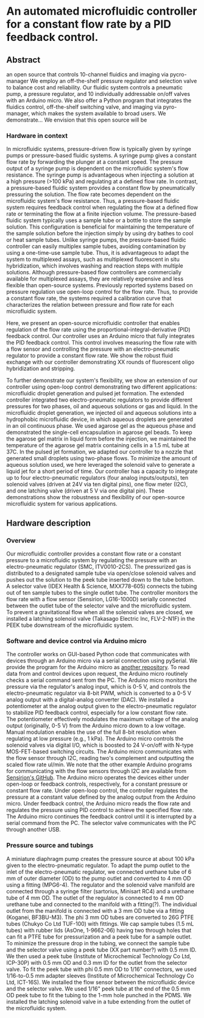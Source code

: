 # An automated microfluidic controller for a constant flow rate by a PID feedback control.
## Abstract
an open source that controls 10-channel fluidics and imaging via pycro-manager
We employ an off-the-shelf pressure regulator and selection valve to balance cost and reliability.
Our fluidic system controls a pneumatic pump, a pressure regulator, and 10 individually addressable on/off valves with an Arduino micro.
We also offer a Python program that integrates the fluidics control, off-the-shelf switching valve, and imaging via pyro-manager, which makes the system available to broad users.
We demonstrate…
We envision that this open source will be

### Hardware in context
In microfluidic systems, pressure-driven flow is typically given by syringe pumps or pressure-based fluidic systems.
A syringe pump gives a constant flow rate by forwarding the plunger at a constant speed.
The pressure output of a syringe pump is dependent on the microfluidic system's flow resistance.
The syringe pump is advantageous when injecting a solution at a high pressure (>100 kPa) and regulating at a defined flow rate.
In contrast, a pressure-based fluidic system provides a constant flow by pneumatically pressuring the solution.
The flow rate becomes dependent on the microfluidic system's flow resistance.
Thus, a pressure-based fluidic system requires feedback control when regulating the flow at a defined flow rate or terminating the flow at a finite injection volume.
The pressure-based fluidic system typically uses a sample tube or a bottle to store the sample solution.
This configuration is beneficial for maintaining the temperature of the sample solution before the injection simply by using dry bathes to cool or heat sample tubes.
Unlike syringe pumps, the pressure-based fluidic controller can easily multiplex sample tubes, avoiding contamination by using a one-time-use sample tube.
Thus, it is advantageous to adapt the system to multiplexed assays, such as multiplexed fluorescent in situ hybridization, which involves washing and reaction steps with multiple solutions.
Although pressure-based flow controllers are commercially available for multiplexed assays, they are relatively expensive and less flexible than open-source systems.
Previously reported systems based on pressure regulation use open-loop control for the flow rate. 
Thus, to provide a constant flow rate, the systems required a calibration curve that characterizes the relation between pressure and flow rate for each microfluidic system.


Here, we present an open-source microfluidic controller that enables regulation of the flow rate using the proportional-integral-derivative (PID) feedback control.
Our controller uses an Arduino micro that fully integrates the PID feedback control. This control involves measuring the flow rate with a flow sensor and controlling the pressure with an electro-pneumatic regulator to provide a constant flow rate.
We show the robust fluid exchange with our controller demonstrating XX rounds of fluorescent oligo hybridization and stripping.

To further demonstrate our system's flexibility, we show an extension of our controller using open-loop control demonstrating two different applications: microfluidic droplet generation and pulsed jet formation.
The extended controller integrated two electro-pneumatic regulators to provide different pressures for two phases, oil and aqueous solutions or gas and liquid.
In the microfluidic droplet generation, we injected oil and aqueous solutions into a hydrophobic microfluidic device, in which aqueous droplets are generated in an oil continuous phase.
We used agarose gel as the aqueous phase and demonstrated the single-cell encapsulation in agarose gel beads.
To keep the agarose gel matrix in liquid form before the injection, we maintained the temperature of the agarose gel matrix containing cells in a 1.5 mL tube at 37C.
In the pulsed jet formation, we adapted our controller to a nozzle that generated small droplets using two-phase flows.
To minimize the amount of aqueous solution used, we here leveraged the solenoid valve to generate a liquid jet for a short period of time.
Our controller has a capacity to integrate up to four electro-pneumatic regulators (four analog inputs/outputs), ten solenoid valves (driven at 24V via ten digital pins), one flow meter (I2C), and one latching valve  (driven at 5 V via one digital pin).
These demonstrations show the robustness and flexibility of our open-source microfluidic system for various applications.

## Hardware description
### Overview 
Our microfluidic controller provides a constant flow rate or a constant pressure to a microfluidic system by regulating the pressure with an electro-pneumatic regulator (SMC, ITV0010-2CS).
The pressurized gas is distributed to a designated sample tube via open/close solenoid valves and pushes out the solution to the peek tube inserted down to the tube bottom.
A selector valve (IDEX Health & Science, MXX778-605) connects the tubing out of ten sample tubes to the single outlet tube.
The controller monitors the flow rate with a flow sensor (Sensirion, LG16-1000D) serially connected between the outlet tube of the selector valve and the microfluidic system.
To prevent a gravitational flow when all the solenoid valves are closed, we installed a latching solenoid valve (Takasago Electric Inc, FLV-2-N1F) in the PEEK tube downstream of the microfluidic system.

### Software and device control via Arduino micro
The controller works on GUI-based Python code that communicates with devices through an Arduino micro via a serial connection using pySerial.
We provide the program for the Arduino micro as [another repository](https://github.com/LiMe-NanoBioeng/Arduino-to-DAQ.git).
To read data from and control devices upon request, the Arduino micro routinely checks a serial command sent from the PC.
The Arduino micro monitors the pressure via the regulator's analog input, which is 0-5 V, and controls the electro-pneumatic regulator via 8-bit PWM, which is converted to a 0-5 V analog output with a digital-analog converter (DAC).
We installed a potentiometer at the analog output given to the electro-pneumatic regulator to stabilize PID feedback control, especially for a low constant flow rate. 
The potentiometer effectively modulates the maximum voltage of the analog output (originally, 0-5 V) from the Arduino micro down to a low voltage. Manual modulation enables the use of the full 8-bit resolution when regulating at low pressure (e.g., 1 kPa).
The Arduino micro controls the solenoid valves via digital I/O, which is boosted to 24 V-on/off with N-type MOS-FET-based switching circuits.
The Arduino micro communicates with the flow sensor through I2C, reading two's complement and outputting the scaled flow rate ul/min.
We note that the other example Arduino programs for communicating with the flow sensors through I2C are available from [Sensirion's GitHub](https://github.com/Sensirion/arduino-liquid-flow-snippets).
The Arduino micro operates the devices either under open-loop or feedback controls, respectively, for a constant pressure or constant flow rate.
Under open-loop control, the controller regulates the pressure at a constant value defined by the analog output from the Arduino micro.
Under feedback control, the Arduino micro reads the flow rate and regulates the pressure using PID control to achieve the specified flow rate.
The Arduino micro continues the feedback control until it is interrupted by a serial command from the PC.
The selector valve communicates with the PC through another USB.



### Pressure source and tubings 
A miniature diaphragm pump creates the pressure source at about 100 kPa given to the electro-pneumatic regulator.
To adapt the pump outlet to the inlet of the electro-pneumatic regulator, we connected urethane tube of 6 mm of outer diameter (OD) to the pump outlet and converted to 4 mm OD using a fitting (MPG6-4).
The regulator and the solenoid valve manifold are connected through a syringe filter (sartorius, Minisart RC4) and a urethane tube of 4 mm OD.
The outlet of the regulator is connected to 4 mm OD urethane tube and connected to the manifold with a fitting(?).
The individual outlet from the manifold is connected with a 3 mm OD tube via a fitting (Koganei, BF3BU-M3).
The phi 3 mm OD tubes are converted to 26G PTFE tubes (Chukyo Co Ltd	TUF-100) with fittings.
We cap sample tubes (1.5 mL tubes) with rubber lids (AsOne, 1-9662-06) having two through holes that can fit a PTFE tube for pressurization and a peek tube for a sample outlet.
To minimize the pressure drop in the tubing, we connect the sample tube and the selector valve using a peek tube (XX part number?) with 0.5 mm ID.
We then used a peek tube (Institute of Microchemical Technology Co Ltd, ICP-30P) with 0.5 mm OD and 0.3 mm ID for the outlet from the selector valve.
To fit the peek tube with phi 0.5 mm OD to 1/16" connectors, we used 1/16-to-0.5 mm adapter sleeves (Institute of Microchemical Technology Co Ltd, ICT-16S).
We installed the flow sensor between the microfluidic device and the selector valve.
We used 1/16" peek tube at the end of the 0.5 mm OD peek tube to fit the tubing to the 1-mm hole punched in the PDMS.
We installed the latching solenoid valve in a tube extending from the outlet of the microfluidic system.





